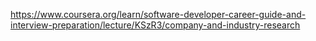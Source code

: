 https://www.coursera.org/learn/software-developer-career-guide-and-interview-preparation/lecture/KSzR3/company-and-industry-research

